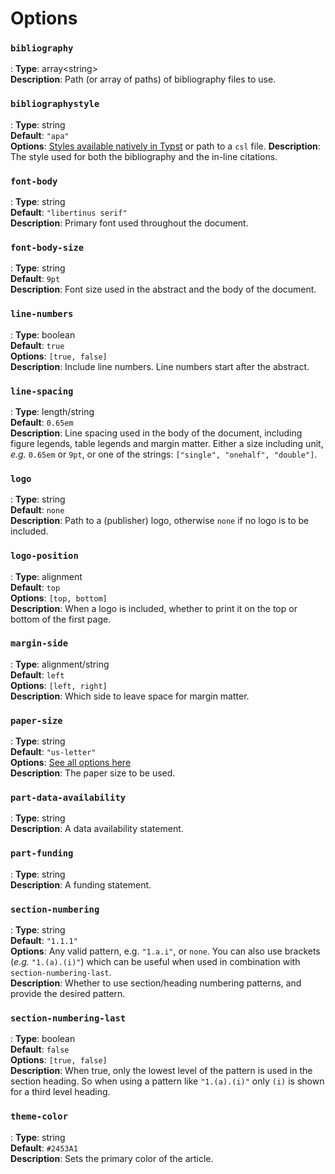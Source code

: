 # Options

### `bibliography`

:   **Type**: <span class="type type-array">array</span><span class="type-or">&lt;</span><span class="type type-string">string</span><span class="type-or">&gt;</span>  
    **Description**: Path (or array of paths) of bibliography files to use.

### `bibliographystyle`

:   **Type**: <span class="type type-string">string</span>  
    **Default**: `"apa"`  
    **Options**: [Styles available natively in Typst](https://typst.app/docs/reference/model/bibliography/#styles) or path to a `csl` file.
    **Description**: The style used for both the bibliography and the in-line citations.

### `font-body`

:   **Type**: <span class="type type-string">string</span>  
    **Default**: `"libertinus serif"`  
    **Description**: Primary font used throughout the document.

### `font-body-size`

:   **Type**: <span class="type type-string">string</span>  
    **Default**: `9pt`  
    **Description**: Font size used in the abstract and the body of the document.

### `line-numbers`

:   **Type**: <span class="type type-boolean">boolean</span>  
    **Default**: `true`  
    **Options**: `[true, false]`  
    **Description**: Include line numbers. Line numbers start after the abstract.

### `line-spacing`

:   **Type**: <span class="type type-variant">length</span><span class="type-or">/</span><span class="type type-string">string</span>  
    **Default**: `0.65em`  
    **Description**: Line spacing used in the body of the document, including figure legends, table legends and margin matter. Either a size including unit, *e.g.* `0.65em` or `9pt`, or one of the strings: `["single", "onehalf", "double"]`.

### `logo`

:   **Type**: <span class="type type-string">string</span>  
    **Default**: `none`  
    **Description**: Path to a (publisher) logo, otherwise `none` if no logo is to be included.

### `logo-position`

:   **Type**: <span class="type type-variant">alignment</span>  
    **Default**: `top`  
    **Options**: `[top, bottom]`  
    **Description**: When a logo is included, whether to print it on the top or bottom of the first page.

### `margin-side`

:   **Type**: <span class="type type-variant">alignment</span><span class="type-or">/</span><span class="type type-string">string</span>  
    **Default**: `left`  
    **Options**: `[left, right]`  
    **Description**: Which side to leave space for margin matter.

### `paper-size`

:   **Type**: <span class="type type-string">string</span>  
    **Default**: `"us-letter"`  
    **Options**: [See all options here](https://typst.app/docs/reference/layout/page/#parameters-paper)  
    **Description**: The paper size to be used.

### `part-data-availability`

:   **Type**: <span class="type type-string">string</span>  
    **Description**: A data availability statement.

### `part-funding`

:   **Type**: <span class="type type-string">string</span>  
    **Description**: A funding statement.

### `section-numbering`

:   **Type**: <span class="type type-string">string</span>  
    **Default**: `"1.1.1"`  
    **Options**: Any valid pattern, e.g. `"1.a.i"`, or `none`. You can also use brackets (*e.g.* `"1.(a).(i)"`) which can be useful when used in combination with `section-numbering-last`.  
    **Description**: Whether to use section/heading numbering patterns, and provide the desired pattern.

### `section-numbering-last`

:   **Type**: <span class="type type-boolean">boolean</span>  
    **Default**: `false`  
    **Options**: `[true, false]`  
    **Description**: When true, only the lowest level of the pattern is used in the section heading. So when using a pattern like `"1.(a).(i)"` only `(i)` is shown for a third level heading.

### `theme-color`

:   **Type**: <span class="type type-string">string</span>  
    **Default**: `#2453A1`  
    **Description**: Sets the primary color of the article.